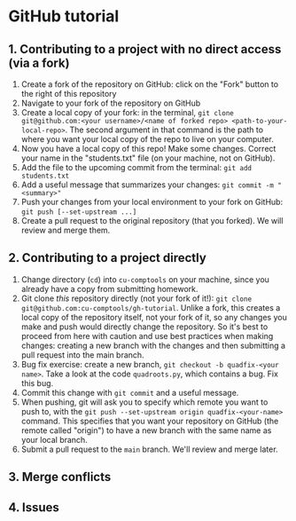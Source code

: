 # GitHub tutorial

## 1. Contributing to a project with no direct access (via a fork)

1. Create a fork of the repository on GitHub: click on the "Fork" button to the right of this repository
2. Navigate to your fork of the repository on GitHub
3. Create a local copy of your fork: in the terminal, `git clone git@github.com:<your username>/<name of forked repo> <path-to-your-local-repo>`. The second argument in that command is the path to where you want your local copy of the repo to live on your computer.
4. Now you have a local copy of this repo! Make some changes. Correct your name in the "students.txt" file (on your machine, not on GitHub).
5. Add the file to the upcoming commit from the terminal: `git add students.txt`
6. Add a useful message that summarizes your changes: `git commit -m "<summary>"`
7. Push your changes from your local environment to your fork on GitHub: `git push [--set-upstream ...]`
8. Create a pull request to the original repository (that you forked). We will review and merge them.

## 2. Contributing to a project directly 

1. Change directory (`cd`) into `cu-comptools` on your machine, since you already have a copy from submitting homework.
2. Git clone _this_ repository directly (not your fork of it!): `git clone git@github.com:cu-comptools/gh-tutorial`. Unlike a fork, this creates a local copy of the repository itself, not your fork of it, so any changes you make and push would directly change the repository. So it's best to proceed from here with caution and use best practices when making changes: creating a new branch with the changes and then submitting a pull request into the main branch.
3. Bug fix exercise: create a new branch, `git checkout -b quadfix-<your name>`. Take a look at the code `quadroots.py`, which contains a bug. Fix this bug.
4. Commit this change with `git commit` and a useful message.
5. When pushing, git will ask you to specify which remote you want to push to, with the `git push --set-upstream origin quadfix-<your-name>` command. This specifies that you want your repository on GitHub (the remote called "origin") to have a new branch with the same name as your local branch.
6. Submit a pull request to the `main` branch. We'll review and merge later.

## 3. Merge conflicts

## 4. Issues
